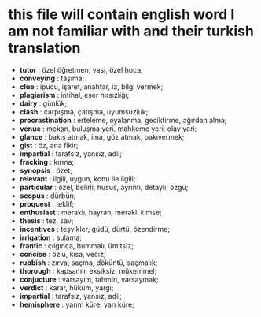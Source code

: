 # this file will contain english word I am not familiar with and their turkish translation

- **tutor** : özel öğretmen, vasi, özel hoca;
- **conveying** : taşıma;
- **clue** : ipucu, işaret, anahtar, iz, bilgi vermek;
- **plagiarism** : intihal, eser hırsızlığı;
- **dairy** : günlük;
- **clash** : çarpışma, çatışma, uyumsuzluk;
- **procrastination** : erteleme, oyalanma, geciktirme, ağırdan alma;
- **venue** : mekan, buluşma yeri, mahkeme yeri, olay yeri;
- **glance** : bakış atmak, ima, göz atmak, bakıvermek;
- **gist** : öz, ana fikir;
- **impartial** : tarafsız, yansız, adil;
- **fracking** : kırma;
- **synopsis** : özet;
- **relevant** : ilgili, uygun, konu ile ilgili;
- **particular** : özel, belirli, husus, ayrıntı, detaylı, özgü;
- **scopus** : dürbün;
- **proquest** : teklif;
- **enthusiast** : meraklı, hayran, meraklı kimse;
- **thesis** : tez, sav;
- **incentives** : teşvikler, güdü, dürtü, özendirme;
- **irrigation** : sulama;
- **frantic** : çılgınca, hummalı, ümitsiz;
- **concise** : özlu, kısa, veciz;
- **rubbish** : zırva, saçma, döküntü, saçmalık;
- **thorough** : kapsamlı, eksiksiz, mükemmel;
- **conjucture** : varsayım, tahmin, varsaymak;
- **verdict** : karar, hüküm, yargı;
- **impartial** : tarafsız, yansız, adil;
- **hemisphere** : yarım küre, yarı küre;